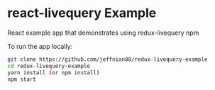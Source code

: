 # react-livequery Example

React example app that demonstrates using redux-livequery npm

To run the app locally:

```bash
git clone https://github.com/jeffnian88/redux-livequery-example
cd redux-livequery-example
yarn install (or npm install)
npm start
```